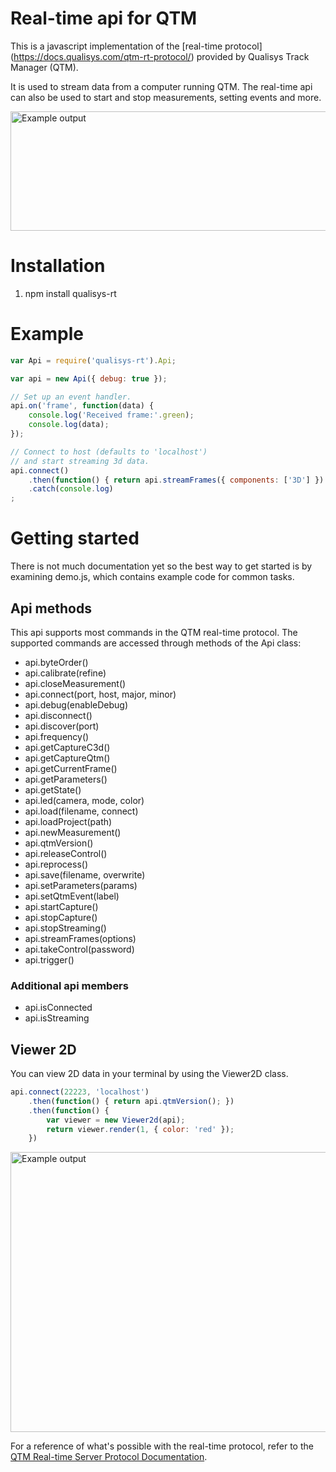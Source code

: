 # Real-time api for QTM
This is a javascript implementation of the [real-time protocol]
(https://docs.qualisys.com/qtm-rt-protocol/) provided by Qualisys Track
Manager (QTM).

It is used to stream data from a computer running QTM. The real-time api can
also be used to start and stop measurements, setting events and more.

<img src="https://github.com/qualisys/qualisys-rt/blob/dev/docs/connecting.png" title="Example output" width="600" height="191">

# Installation
1. npm install qualisys-rt

# Example

```javascript
var Api = require('qualisys-rt').Api;

var api = new Api({ debug: true });

// Set up an event handler.
api.on('frame', function(data) {
	console.log('Received frame:'.green);
	console.log(data);
});

// Connect to host (defaults to 'localhost')
// and start streaming 3d data.
api.connect()
	.then(function() { return api.streamFrames({ components: ['3D'] }) })
	.catch(console.log)
;
```

# Getting started
There is not much documentation yet so the best way to get started is by
examining demo.js, which contains example code for common tasks. 

## Api methods
This api supports most commands in the QTM real-time protocol. The supported
commands are accessed through methods of the Api class:

* api.byteOrder()
* api.calibrate(refine)
* api.closeMeasurement()
* api.connect(port, host, major, minor)
* api.debug(enableDebug)
* api.disconnect()
* api.discover(port)
* api.frequency()
* api.getCaptureC3d()
* api.getCaptureQtm()
* api.getCurrentFrame()
* api.getParameters()
* api.getState()
* api.led(camera, mode, color)
* api.load(filename, connect)
* api.loadProject(path)
* api.newMeasurement()
* api.qtmVersion()
* api.releaseControl()
* api.reprocess()
* api.save(filename, overwrite)
* api.setParameters(params)
* api.setQtmEvent(label)
* api.startCapture()
* api.stopCapture()
* api.stopStreaming()
* api.streamFrames(options)
* api.takeControl(password)
* api.trigger()

### Additional api members
 * api.isConnected
 * api.isStreaming

## Viewer 2D
You can view 2D data in your terminal by using the Viewer2D class.
```javascript
api.connect(22223, 'localhost')
	.then(function() { return api.qtmVersion(); })
	.then(function() {
		var viewer = new Viewer2d(api);
		return viewer.render(1, { color: 'red' });
	})
```
<img src="https://github.com/qualisys/qualisys-rt/blob/dev/docs/viewer2d.png" title="Example output" width="600" height="448">

For a reference of what's possible with the real-time protocol, refer to the
[QTM Real-time Server Protocol Documentation](https://docs.qualisys.com/qtm-rt-protocol/).